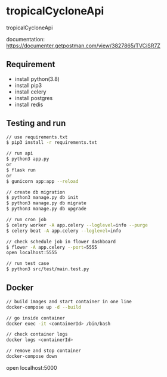 # tropicalCycloneApi

tropicalCycloneApi

documentation: <https://documenter.getpostman.com/view/3827865/TVCiSR7Z>

## Requirement

- install python(3.8)
- install pip3
- install celery
- install postgres
- install redis

## Testing and run

```zsh
// use requirements.txt
$ pip3 install -r requirements.txt

// run api
$ python3 app.py
or
$ flask run
or
$ gunicorn app:app --reload

// create db migration
$ python3 manage.py db init
$ python3 manage.py db migrate
$ python3 manage.py db upgrade

// run cron job
$ celery worker -A app.celery --loglevel=info --purge
$ celery beat -A app.celery --loglevel=info

// check schedule job in flower dashboard
$ flower -A app.celery --port=5555
open localhost:5555

// run test case
$ python3 src/test/main.test.py
```

## Docker

```zsh
// build images and start container in one line
docker-compose up -d --build

// go inside container
docker exec -it <containerId> /bin/bash

// check container logs
docker logs <containerId>

// remove and stop container
docker-compose down
```

open localhost:5000
